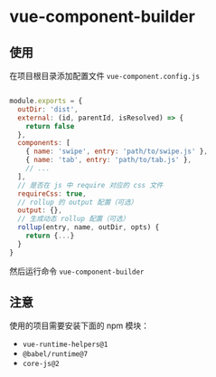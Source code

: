 # vue-component-builder


## 使用

在项目根目录添加配置文件 `vue-component.config.js`

```js

module.exports = {
  outDir: 'dist',
  external: (id, parentId, isResolved) => {
    return false
  },
  components: [
    { name: 'swipe', entry: 'path/to/swipe.js' },
    { name: 'tab', entry: 'path/to/tab.js' },
    // ...
  ],
  // 是否在 js 中 require 对应的 css 文件
  requireCss: true,
  // rollup 的 output 配置（可选）
  output: {},
  // 生成动态 rollup 配置（可选）
  rollup(entry, name, outDir, opts) {
    return {...}
  }
}

```

然后运行命令 `vue-component-builder`


## 注意

使用的项目需要安装下面的 npm 模块：

* `vue-runtime-helpers@1`
* `@babel/runtime@7`
* `core-js@2`
